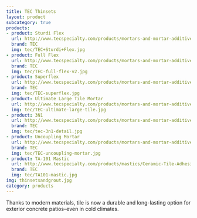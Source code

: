 ```yaml
---
title: TEC Thinsets
layout: product
subcategory: true
products:
- product: Sturdi Flex
  url: http://www.tecspecialty.com/products/mortars-and-mortar-additives/polymer-modified-mortars/Sturdi-Flex-Thin-Set-Mortar.html#.V8iKaqMm6po
  brand: TEC
  img: tec/TEC+Sturdi+Flex.jpg
- product: Full Flex
  url: http://www.tecspecialty.com/products/mortars-and-mortar-additives/polymer-modified-mortars/Full-Flex-Premium-Thin-Set-Mortar.html#.V8iKpqMm6po
  brand: TEC
  img: tec/TEC-full-flex-v2.jpg
- product: Superflex
  url: http://www.tecspecialty.com/products/mortars-and-mortar-additives/polymer-modified-mortars/Super-Flex-Ultra-Premium-Thin-Set-Mortar.html#.V8iK1aMm6po
  brand: TEC
  img: tec/TEC-superflex.jpg
- product: Ultimate Large Tile Mortar
  url: http://www.tecspecialty.com/products/mortars-and-mortar-additives/polymer-modified-mortars/Ultimate-Large-Tile-Mortar.html#.V8iLNKMm6po
  img: tec/TEC-ultimate-large-tile.jpg
- product: 3N1
  url: http://www.tecspecialty.com/products/mortars-and-mortar-additives/polymer-modified-mortars/3N1-Performance-Mortar.html#.V8iLAaMm6po
  brand: TEC
  img: tec/tec-3n1-detail.jpg
- product: Uncoupling Mortar
  url: http://www.tecspecialty.com/products/mortars-and-mortar-additives/dry-set-mortars/Uncoupling-Membrane-Mortar.html#.V8iLaaMm6po
  brand: TEC
  img: tec/TEC-uncoupling-mortar.jpg
- product: TA-101 Mastic
  url: http://www.tecspecialty.com/products/mastics/Ceramic-Tile-Adhesive-.html?lang=English#.V8iO16Mm6po
  brand: TEC
  img: tec/TA101-mastic.jpg
img: thinsetsandgrout.jpg
category: products
---
```


Thanks to modern materials, tile is now a durable and long-lasting option for exterior concrete patios–even in cold climates.
